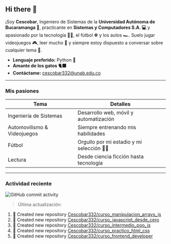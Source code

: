 ## Hi there  👋

¡Soy **Cescobar**, Ingeniero de Sistemas de la **Universidad Autónoma de Bucaramanga 📝**, practicante en **Sistemas y Computadores S.A. 💻** y apasionado por la tecnología 🧑‍💻, el fútbol ⚽ y los autos 🏎️. Suelo jugar videojuegos 🎮, leer mucho 📖 y siempre estoy dispuesto a conversar sobre cualquier tema 💬.

-  **Lenguaje preferido:** Python 🐍
-  **Amante de los gatos 🐈‍⬛** 
-  **Contáctame:** [cescobar332@unab.edu.co](mailto:cescobar332@unab.edu.co)

---

###  Mis pasiones

| Tema | Detalles |
|------|----------|
|  Ingeniería de Sistemas | Desarrollo web, móvil y automatización |
|  Automovilismo & Videojuegos | Siempre entrenando mis habilidades |
|  Fútbol | Orgullo por mi estadio y mi selección 💛💚|
|  Lectura | Desde ciencia ficción hasta tecnología |

---

###  Actividad reciente
![GitHub commit activity](https://img.shields.io/github/commit-activity/t/Cescobar332/Cescobar332)

> Última actualización: <!--RECENT_ACTIVITY:last_update-->

<!--RECENT_ACTIVITY:start-->
1. 📔 Created new repository [Cescobar332/curso_manipulacion_arrays_js](https://github.com/Cescobar332/curso_manipulacion_arrays_js)<br>
2. 📔 Created new repository [Cescobar332/curso_javascript_desde_cero](https://github.com/Cescobar332/curso_javascript_desde_cero)<br>
3. 📔 Created new repository [Cescobar332/curso_intermedio_poo_js](https://github.com/Cescobar332/curso_intermedio_poo_js)<br>
4. 📔 Created new repository [Cescobar332/curso_practico_html_css](https://github.com/Cescobar332/curso_practico_html_css)<br>
5. 📔 Created new repository [Cescobar332/curso_frontend_developer](https://github.com/Cescobar332/curso_frontend_developer)<br>
<!--RECENT_ACTIVITY:end-->
